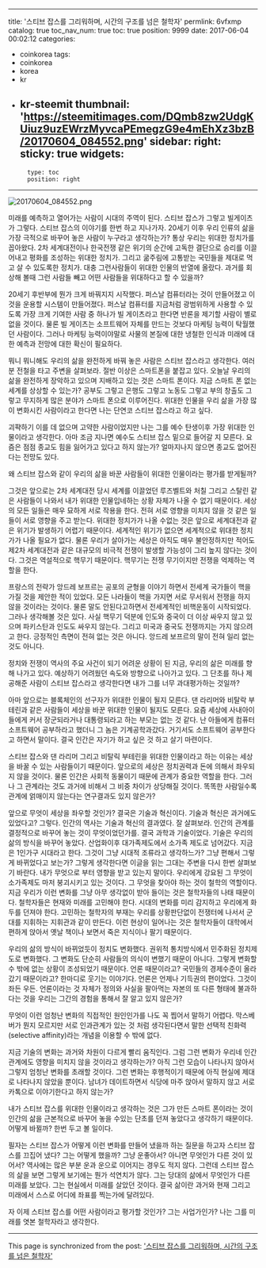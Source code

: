 
---
title: '스티브 잡스를 그리워하며, 시간의 구조를 넘은 철학자'
permlink: 6vfxmp
catalog: true
toc_nav_num: true
toc: true
position: 9999
date: 2017-06-04 00:02:12
categories:
- coinkorea
tags:
- coinkorea
- korea
- kr
- kr-steemit
thumbnail: 'https://steemitimages.com/DQmb8zw2UdgKUiuz9uzEWrzMyvcaPEmegzG9e4mEhXz3bzB/20170604_084552.png'
sidebar:
    right:
        sticky: true
widgets:
    -
        type: toc
        position: right
---


![20170604_084552.png](https://steemitimages.com/DQmb8zw2UdgKUiuz9uzEWrzMyvcaPEmegzG9e4mEhXz3bzB/20170604_084552.png)


미래를 예측하고 열어가는 사람이 시대의 주역이 된다. 스티브 잡스가 그렇고 빌게이츠가 그렇다. 스티브 잡스의 이야기를 한번 하고 지나가자. 20세기 이후 우리 인류의 삶을 가장 극적으로 바꾸어 놓은 사람이 누구라고 생각하는가? 통상 우리는 위대한 정치가를 꼽아왔다. 2차 세계대전이나 한국전쟁 같은 위기의 순간에 고독한 결단으로 승리를 이끌어내고 평화를 조성하는 위대한 정치가. 그리고 굶주림에 고통받는 국민들을 제대로 먹고 살 수 있도록한 정치가. 대충 그런사람들이 위대한 인물의 반열에 올랐다. 과거를 회상해 볼때 그런 사람들 빼고 어떤 사람들을 위대하다고 할 수 있을까? 

20세기 후반부에 뭔가 크게 바꿔지지 시작했다. 퍼스날 컴퓨터라는 것이 만들어졌고 이것을 운용할 시스템이 만들어졌다. 퍼스날 컴퓨터를 지금처럼 광범위하게 사용할 수 있도록 가장 크게 기여한 사람 중 하나가 빌 게이츠라고 한다면 반론을 제기할 사람이 별로 없을 것이다. 물론 빌 게이츠는 소프트웨어 자체를 만드는 것보다 마케팅 능력이 탁월했던 사람이다. 그러나  마케팅 능력이야말로 사물의 본질에 대한 냉철한 인식과 미래에 대한 예측과 전망에 대한 확신이 필요하다.

뭐니 뭐니해도 우리의 삶을 완전하게 바꿔 놓은 사람은 스티브 잡스라고 생각한다. 여러분 전철을 타고 주변을 살펴보라. 절반 이상은 스마트폰을 붙잡고 있다. 오늘날 우리의 삶을 완전하게 장악하고 있으며 지배하고 있는 것은 스마트 폰이다. 지금 스마트 폰 없는 세계를 상상할 수 있는가? 공부도 그렇고 은행도 그렇고 노동도 그렇고 부의 창출도 그렇고 무지하게 많은 분야가 스마트 폰으로 이루어진다. 위대한 인물을 우리 삶을 가장 많이 변화시킨 사람이라고 한다면 나는 단연코 스티브 잡스라고 하고 싶다. 

괴퍅하기 이를 데 없으며 고약한 사람이었지만 나는 그를 예수 탄생이후 가장 위대한 인물이라고 생각한다. 아마 조금 지나면 예수도 스티브 잡스 밑으로 들어갈 지 모른다. 요즘은 점점 종교도 힘을 잃어가고 있다고 하지 않는가? 얼마지나지 않으면 종교도 없어진다는 전망도 있다. 

왜 스티브 잡스와 같이 우리의 삶을 바꾼 사람들이 위대한 인물이라는 평가를 받게될까?  

그것은 앞으로는 2차 세계대전 당시 세계를 이끌었던 루즈벨트와 처칠 그리고 스탈린 같은 사람들이 나와서 내가 위대한 인물입네하는 상황 자체가 나올 수 없기 때문이다. 세상의 모든 일들은 매우 묘하게 서로 작용을 한다. 전혀 서로 영향을 미치지 않을 것 같은 일들이 서로 영향을 주고 받는다. 위대한 정치가가 나올 수없는 것은 앞으로 세계대전과 같은 위기가 발생하기 어렵기 때문이다. 세계적인 위기가 없으면 세계적으로 위대한 정치가가 나올 필요가 없다. 
물론 우리가 살아가는 세상은 아직도 매우 불안정하지만 적어도 제2차 세계대전과 같은 대규모의 비극적 전쟁이 발생할 가능성이 그리 높지 않다는 것이다. 그것은 역설적으로 핵무기 때문이다. 핵무기는 전쟁 무기이지만 전쟁을 억제하는 역할을 한다. 

프랑스의 전략가 앙드레 보프르는 공포의 균형을 이야기 하면서 전세계 국가들이 핵을 가질 것을 제안한 적이 있었다. 모든 나라들이 핵을 가지면 서로 무서워서 전쟁을 하지 않을 것이라는 것이다. 물론 말도 안된다고하면서 전세계적인 비핵운동이 시작되었다. 그러나 생각해볼 것은 있다. 사실 핵무기 덕분에 인도와 중국이 더 이상 싸우지 않고 있으며 파키스탄과 인도도 싸우지 않는다. 그리고 미국과 중국도 전쟁까지는 가지 않으려고 한다. 긍정적인 측면이 전혀 없는 것은 아니다. 앙드레 보프르의 말이 전혀 일리 없는 것도 아니다. 

정치와 전쟁이 역사의 주요 사건이 되기 어려운 상황이 된 지금, 우리의 삶은 미래를 향해 나가고 있다. 예상하기 어려웠던 속도와 방향으로 나아가고 있다. 그 단초를 하나 제공해준 사람이 스티브 잡스라고 생각한다면 내가 그를 너무 과대평가하는 것일까?

 아마 앞으로는 블록체인의 선구자가 위대한 인물이 될지 모른다. 댄 라리머와 비탈락 부테린과 같은 사람들이 세상을 바꾼 위대한 인물이 될지도 모른다. 요즘 세상에 사내아이들에게 커서 장군되라거나 대통령되라고 하는 부모는 없는 것 같다. 난 아들에게 컴퓨터 소프트웨어 공부하라고 했더니 그 놈은 기계공학과갔다. 거기서도 소프트웨어 공부한다고 하면서 말이다. 결국 인간은 자기가 하고 싶은 것 하고 살기 마련이다. 

스티브 잡스와 댄 라리머 그리고 비탈릭 부테린을 위대한 인물이라고 하는 이유는 세상을 바꿀 수 있는 사람들이기 때문이다. 앞으로의 세상은 정치권력과 돈에 의해서 좌우되지 않을 것이다. 물론 인간은 사회적 동물이기 때문에 관계가 중요한 역할을 한다. 그러나 그 관계라는 것도 과거에 비해서 그 비중 차이가 상당해질 것이다. 똑똑한 사람일수록 관계에 얽매이지 않는다는 연구결과도 있지 않은가? 

앞으로 무엇이 세상을 좌우할 것인가? 결국은 기술과 혁신이다. 기술과 혁신은 과거에도 있었다고? 그렇다. 인간의 역사는 기술과 혁신의 결과였다. 잘 살펴보라. 인간의 관계를 결정적으로 바꾸어 놓는 것이 무엇이었던가를. 결국 과학과 기술이었다. 기술은 우리의 삶의 방식을 바꾸어 놓았다. 산업화이후 대가족제도에서 소가족 제도로 넘어갔다. 지금은 1인가구 시대라고 한다. 그것이 그냥 시대적 조류라고 생각하느가? 그냥 편해서 그렇게 바뀌었다고 보는가? 그렇게 생각한다면 이글을 읽는 그대는 주변을 다시 한번 살펴보기 바란다. 내가 무엇으로 부터 영향을 받고 있는지 말이다. 우리에게 강요된 그 무엇이 소가족제도 마저 붕괴시키고 있는 것이다. 그 무엇을 찾아야 하는 것이 철학의 역할이다. 지금 우리가 이런 변화를 그냥 아무 생각없이 받아 들이는 것은 철학자들의 나태 때문이다. 철학자들은 현재와 미래를 고민해야 한다. 시대의 변화를 미리 감지하고 우리에게 화두를 던져야 한다. 고민하는 철학자의 부재는 우리를 상황판단없이 전쟁터에 나서서 군대를 지휘하는 지휘관과 같이 만든다. 이런 현상이 일어나는 것은 철학자들이 대학에서 편하게 앉아서 옛날 책이나 보면서 죽은 지식이나 팔기 때문이다. 

우리의 삶의 방식이 바뀌었듯이 정치도 변화했다. 권위적 통치방식에서 민주화된 정치제도로 변화했다. 그 변화도 단순히 사람들의 의식이 변했기 때문이 아니다. 그렇게 변화할 수 밖에 없는 상황이 조성되었기 때문이다. 언론 때문이라고? 국민들의 경제수준이 올라 갔기  때문이라고? 한마디로 웃기는 이야기다. 언론은 언제나 기득권의 편이었다. 그것이 좌든 우든. 언론이라는 것 자체가 정의와 사실을 팔아먹는 자본의 또 다른 형태에 불과하다는 것을 우리는 그간의 경험을 통해서 잘 알고 있지 않은가? 

무엇이 이런 엄청난 변화의 직접적인 원인인가를 나도 꼭 찝어서 말하기 어렵다. 막스베버가 뭔지 모르지만 서로 인과관계가 있는 것 처럼 생각된다면서 말한 선택적 친화력(selective affinity)라는 개념을 이용할 수 밖에 없다.

지금 기술의 변화는 과거와 차원이 다르게 빨리 움직인다. 그럼 그런 변화가 우리네 인간관계에도 영향을 미치지 않을 것이라고 생각하는가? 아직 그런 모습이 나타나지 않아서 그렇지 엄청난 변화를 초래할 것이다. 그런 변화는 후행적이기 때문에 아직 현실에 제대로 나타나지 않았을 뿐이다. 남녀가 데이트하면서 식당에 마주 앉아서 말하지 않고 서로 카톡으로 이야기한다고 하지 않는가? 

내가 스티브 잡스를 위대한 인물이라고 생각하는 것은 그가 만든 스마트 폰이라는 것이 인간의 삶을 근본적으로 바꾸어 놓을 수있는 단초를 던져 놓았다고 생각하기 때문이다. 어떻게 바뀔까? 한번 두고 볼 일이다.

필자는 스티브 잡스가 어떻게 이런 변화를 만들어 냈을까 하는 질문을 하고자 스티브 잡스를 끄집어 냈다? 그는 어떻게 했을까? 그냥 운좋아서? 아니면 무엇인가 다른 것이 있어서? 역사에는 많은 부분 운과 운으로 이어지는 경우도 적지 않다. 그런데 스티브 잡스의 삶을 보면 그렇게 보기에는 뭔가 석연치가 않다. 그는 당대의 삶에서 무엇인가 다른 미래를 보았다. 그는 현실에서 미래를 살았던 것이다. 결국 삶이란 과거와 현재 그리고 미래에서 스스로 어디에 좌표를 찍는가에 달려있다. 

자 이제 스티브 잡스를 어떤 사람이라고 평가할 것인가?
그는 사업가인가?
나는 그를 미래를 엿본 철학자라고 생각한다.

- - -

This page is synchronized from the post: ['스티브 잡스를 그리워하며, 시간의 구조를 넘은 철학자'](https://steemit.com/@oldstone/6vfxmp)
